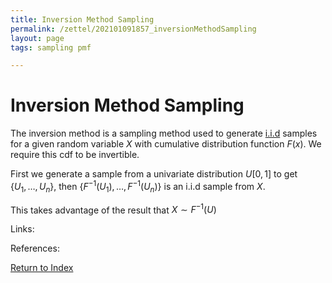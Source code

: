 ```yaml
---
title: Inversion Method Sampling
permalink: /zettel/202101091857_inversionMethodSampling
layout: page
tags: sampling pmf

---
```

# Inversion Method Sampling

The inversion method is a sampling method used to generate [i.i.d](202012241510_sampleDefinition) samples for a given
random variable $X$ with cumulative distribution function $F(x)$. We require this cdf to be invertible. 

First we generate a sample from a univariate distribution $U[0,1]$ to get $\{ U_1, \dots, U_n \}$, then 
$\{ F^{-1}(U_1), \dots, F^{-1}(U_n) \}$ is an i.i.d sample from $X$. 

This takes advantage of the result that $X \sim F^{-1}(U)$

Links: 

References: 

[Return to Index](index)
